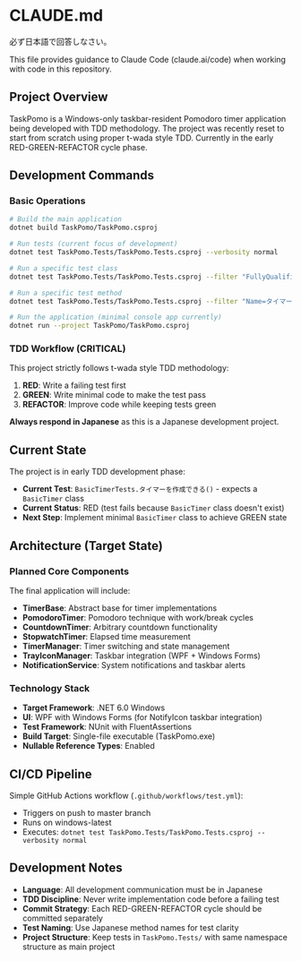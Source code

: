 # CLAUDE.md

必ず日本語で回答しなさい。

This file provides guidance to Claude Code (claude.ai/code) when working with code in this repository.

## Project Overview

TaskPomo is a Windows-only taskbar-resident Pomodoro timer application being developed with TDD methodology. The project was recently reset to start from scratch using proper t-wada style TDD. Currently in the early RED-GREEN-REFACTOR cycle phase.

## Development Commands

### Basic Operations
```bash
# Build the main application
dotnet build TaskPomo/TaskPomo.csproj

# Run tests (current focus of development)
dotnet test TaskPomo.Tests/TaskPomo.Tests.csproj --verbosity normal

# Run a specific test class
dotnet test TaskPomo.Tests/TaskPomo.Tests.csproj --filter "FullyQualifiedName~BasicTimerTests"

# Run a specific test method
dotnet test TaskPomo.Tests/TaskPomo.Tests.csproj --filter "Name=タイマーを作成できる"

# Run the application (minimal console app currently)
dotnet run --project TaskPomo/TaskPomo.csproj
```

### TDD Workflow (CRITICAL)
This project strictly follows t-wada style TDD methodology:
1. **RED**: Write a failing test first
2. **GREEN**: Write minimal code to make the test pass
3. **REFACTOR**: Improve code while keeping tests green

**Always respond in Japanese** as this is a Japanese development project.

## Current State

The project is in early TDD development phase:
- **Current Test**: `BasicTimerTests.タイマーを作成できる()` - expects a `BasicTimer` class
- **Current Status**: RED (test fails because `BasicTimer` class doesn't exist)
- **Next Step**: Implement minimal `BasicTimer` class to achieve GREEN state

## Architecture (Target State)

### Planned Core Components
The final application will include:
- **TimerBase**: Abstract base for timer implementations  
- **PomodoroTimer**: Pomodoro technique with work/break cycles
- **CountdownTimer**: Arbitrary countdown functionality
- **StopwatchTimer**: Elapsed time measurement
- **TimerManager**: Timer switching and state management
- **TrayIconManager**: Taskbar integration (WPF + Windows Forms)
- **NotificationService**: System notifications and taskbar alerts

### Technology Stack
- **Target Framework**: .NET 6.0 Windows
- **UI**: WPF with Windows Forms (for NotifyIcon taskbar integration)
- **Test Framework**: NUnit with FluentAssertions
- **Build Target**: Single-file executable (TaskPomo.exe)
- **Nullable Reference Types**: Enabled

## CI/CD Pipeline

Simple GitHub Actions workflow (`.github/workflows/test.yml`):
- Triggers on push to master branch
- Runs on windows-latest
- Executes: `dotnet test TaskPomo.Tests/TaskPomo.Tests.csproj --verbosity normal`

## Development Notes

- **Language**: All development communication must be in Japanese
- **TDD Discipline**: Never write implementation code before a failing test
- **Commit Strategy**: Each RED-GREEN-REFACTOR cycle should be committed separately
- **Test Naming**: Use Japanese method names for test clarity
- **Project Structure**: Keep tests in `TaskPomo.Tests/` with same namespace structure as main project